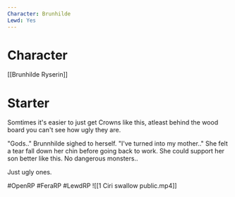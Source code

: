 ```yaml
---
Character: Brunhilde
Lewd: Yes
---
```

# Character
[[Brunhilde Ryserin]]

# Starter
Somtimes it's easier to just get Crowns like this, atleast behind the wood board you can't see how ugly they are. 


"Gods.." Brunnhilde sighed to herself. "I've turned into my mother.." She felt a tear fall down her chin before going back to work. She could support her son better like this. No dangerous monsters.. 

Just ugly ones.  

#OpenRP #FeraRP #LewdRP 
![[1 Ciri swallow public.mp4]]